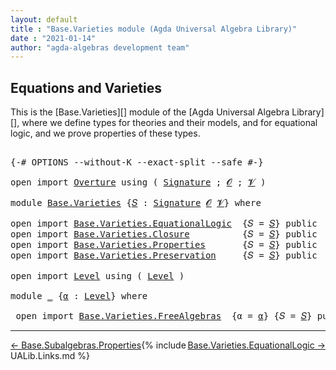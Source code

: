 ```yaml
---
layout: default
title : "Base.Varieties module (Agda Universal Algebra Library)"
date : "2021-01-14"
author: "agda-algebras development team"
---
```


## <a id="equations-and-varieties">Equations and Varieties</a>

This is the [Base.Varieties][] module of the [Agda Universal Algebra Library][],
where we define types for theories and their models, and for equational logic,
and we prove properties of these types.

<pre class="Agda">

<a id="431" class="Symbol">{-#</a> <a id="435" class="Keyword">OPTIONS</a> <a id="443" class="Pragma">--without-K</a> <a id="455" class="Pragma">--exact-split</a> <a id="469" class="Pragma">--safe</a> <a id="476" class="Symbol">#-}</a>

<a id="481" class="Keyword">open</a> <a id="486" class="Keyword">import</a> <a id="493" href="Overture.html" class="Module">Overture</a> <a id="502" class="Keyword">using</a> <a id="508" class="Symbol">(</a> <a id="510" href="Overture.Signatures.html#3264" class="Function">Signature</a> <a id="520" class="Symbol">;</a> <a id="522" href="Overture.Signatures.html#648" class="Generalizable">𝓞</a> <a id="524" class="Symbol">;</a> <a id="526" href="Overture.Signatures.html#650" class="Generalizable">𝓥</a> <a id="528" class="Symbol">)</a>

<a id="531" class="Keyword">module</a> <a id="538" href="Base.Varieties.html" class="Module">Base.Varieties</a> <a id="553" class="Symbol">{</a><a id="554" href="Base.Varieties.html#554" class="Bound">𝑆</a> <a id="556" class="Symbol">:</a> <a id="558" href="Overture.Signatures.html#3264" class="Function">Signature</a> <a id="568" href="Overture.Signatures.html#648" class="Generalizable">𝓞</a> <a id="570" href="Overture.Signatures.html#650" class="Generalizable">𝓥</a><a id="571" class="Symbol">}</a> <a id="573" class="Keyword">where</a>

<a id="580" class="Keyword">open</a> <a id="585" class="Keyword">import</a> <a id="592" href="Base.Varieties.EquationalLogic.html" class="Module">Base.Varieties.EquationalLogic</a>  <a id="624" class="Symbol">{</a><a id="625" class="Argument">𝑆</a> <a id="627" class="Symbol">=</a> <a id="629" href="Base.Varieties.html#554" class="Bound">𝑆</a><a id="630" class="Symbol">}</a> <a id="632" class="Keyword">public</a>
<a id="639" class="Keyword">open</a> <a id="644" class="Keyword">import</a> <a id="651" href="Base.Varieties.Closure.html" class="Module">Base.Varieties.Closure</a>          <a id="683" class="Symbol">{</a><a id="684" class="Argument">𝑆</a> <a id="686" class="Symbol">=</a> <a id="688" href="Base.Varieties.html#554" class="Bound">𝑆</a><a id="689" class="Symbol">}</a> <a id="691" class="Keyword">public</a>
<a id="698" class="Keyword">open</a> <a id="703" class="Keyword">import</a> <a id="710" href="Base.Varieties.Properties.html" class="Module">Base.Varieties.Properties</a>       <a id="742" class="Symbol">{</a><a id="743" class="Argument">𝑆</a> <a id="745" class="Symbol">=</a> <a id="747" href="Base.Varieties.html#554" class="Bound">𝑆</a><a id="748" class="Symbol">}</a> <a id="750" class="Keyword">public</a>
<a id="757" class="Keyword">open</a> <a id="762" class="Keyword">import</a> <a id="769" href="Base.Varieties.Preservation.html" class="Module">Base.Varieties.Preservation</a>     <a id="801" class="Symbol">{</a><a id="802" class="Argument">𝑆</a> <a id="804" class="Symbol">=</a> <a id="806" href="Base.Varieties.html#554" class="Bound">𝑆</a><a id="807" class="Symbol">}</a> <a id="809" class="Keyword">public</a>

<a id="817" class="Keyword">open</a> <a id="822" class="Keyword">import</a> <a id="829" href="Level.html" class="Module">Level</a> <a id="835" class="Keyword">using</a> <a id="841" class="Symbol">(</a> <a id="843" href="Agda.Primitive.html#742" class="Postulate">Level</a> <a id="849" class="Symbol">)</a>

<a id="852" class="Keyword">module</a> <a id="859" href="Base.Varieties.html#859" class="Module">_</a> <a id="861" class="Symbol">{</a><a id="862" href="Base.Varieties.html#862" class="Bound">α</a> <a id="864" class="Symbol">:</a> <a id="866" href="Agda.Primitive.html#742" class="Postulate">Level</a><a id="871" class="Symbol">}</a> <a id="873" class="Keyword">where</a>

 <a id="881" class="Keyword">open</a> <a id="886" class="Keyword">import</a> <a id="893" href="Base.Varieties.FreeAlgebras.html" class="Module">Base.Varieties.FreeAlgebras</a>  <a id="922" class="Symbol">{</a><a id="923" class="Argument">α</a> <a id="925" class="Symbol">=</a> <a id="927" href="Base.Varieties.html#862" class="Bound">α</a><a id="928" class="Symbol">}</a> <a id="930" class="Symbol">{</a><a id="931" class="Argument">𝑆</a> <a id="933" class="Symbol">=</a> <a id="935" href="Base.Varieties.html#554" class="Bound">𝑆</a><a id="936" class="Symbol">}</a> <a id="938" class="Keyword">public</a>
</pre>

---------------------------------

<span style="float:left;">[← Base.Subalgebras.Properties](Base.Subalgebras.Properties.html)</span>
<span style="float:right;">[Base.Varieties.EquationalLogic →](Base.Varieties.EquationalLogic.html)</span>

{% include UALib.Links.md %}
